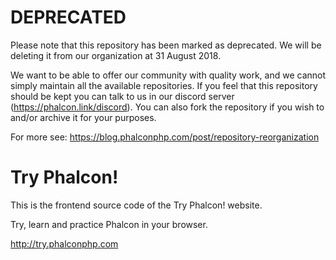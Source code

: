 # DEPRECATED

Please note that this repository has been marked as deprecated. We will be deleting it from our organization at 31 August 2018.

We want to be able to offer our community with quality work, and we cannot simply maintain all the available repositories. If you feel that this repository should be kept you can talk to us in our discord server (https://phalcon.link/discord). You can also fork the repository if you wish to and/or archive it for your purposes.

For more see: https://blog.phalconphp.com/post/repository-reorganization

# Try Phalcon!

This is the frontend source code of the Try Phalcon! website. 

Try, learn and practice Phalcon in your browser. 

http://try.phalconphp.com
